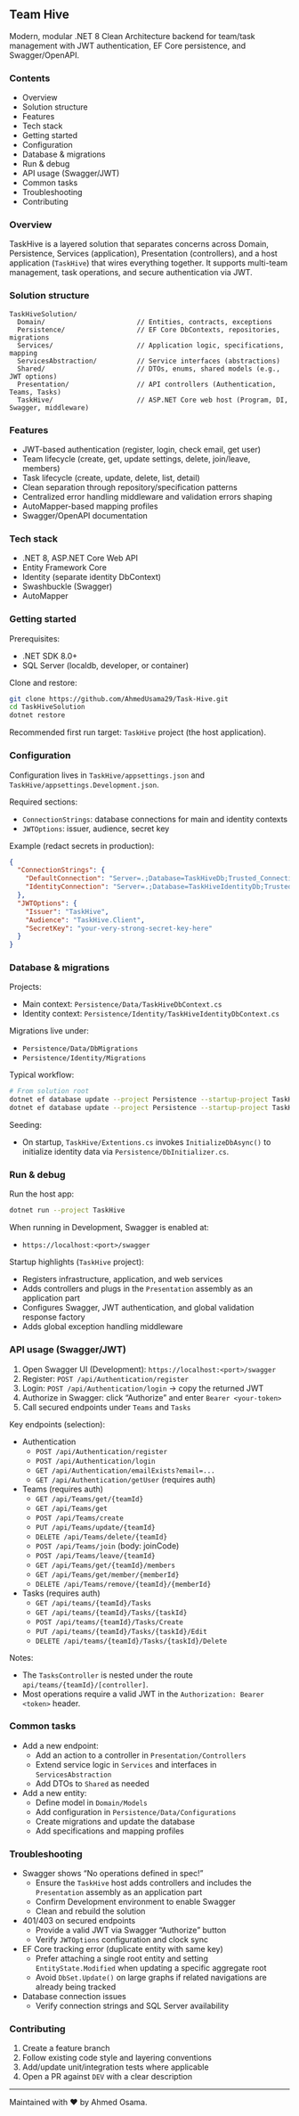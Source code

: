 ## Team Hive

Modern, modular .NET 8 Clean Architecture backend for team/task management with JWT authentication, EF Core persistence, and Swagger/OpenAPI.

### Contents
- Overview
- Solution structure
- Features
- Tech stack
- Getting started
- Configuration
- Database & migrations
- Run & debug
- API usage (Swagger/JWT)
- Common tasks
- Troubleshooting
- Contributing

### Overview
TaskHive is a layered solution that separates concerns across Domain, Persistence, Services (application), Presentation (controllers), and a host application (`TaskHive`) that wires everything together. It supports multi-team management, task operations, and secure authentication via JWT.

### Solution structure
```
TaskHiveSolution/
  Domain/                       // Entities, contracts, exceptions
  Persistence/                  // EF Core DbContexts, repositories, migrations
  Services/                     // Application logic, specifications, mapping
  ServicesAbstraction/          // Service interfaces (abstractions)
  Shared/                       // DTOs, enums, shared models (e.g., JWT options)
  Presentation/                 // API controllers (Authentication, Teams, Tasks)
  TaskHive/                     // ASP.NET Core web host (Program, DI, Swagger, middleware)
```

### Features
- JWT-based authentication (register, login, check email, get user)
- Team lifecycle (create, get, update settings, delete, join/leave, members)
- Task lifecycle (create, update, delete, list, detail)
- Clean separation through repository/specification patterns
- Centralized error handling middleware and validation errors shaping
- AutoMapper-based mapping profiles
- Swagger/OpenAPI documentation

### Tech stack
- .NET 8, ASP.NET Core Web API
- Entity Framework Core
- Identity (separate identity DbContext)
- Swashbuckle (Swagger)
- AutoMapper

### Getting started
Prerequisites:
- .NET SDK 8.0+
- SQL Server (localdb, developer, or container)

Clone and restore:
```bash
git clone https://github.com/AhmedUsama29/Task-Hive.git
cd TaskHiveSolution
dotnet restore
```

Recommended first run target: `TaskHive` project (the host application).

### Configuration
Configuration lives in `TaskHive/appsettings.json` and `TaskHive/appsettings.Development.json`.

Required sections:
- `ConnectionStrings`: database connections for main and identity contexts
- `JWTOptions`: issuer, audience, secret key

Example (redact secrets in production):
```json
{
  "ConnectionStrings": {
    "DefaultConnection": "Server=.;Database=TaskHiveDb;Trusted_Connection=True;TrustServerCertificate=True;",
    "IdentityConnection": "Server=.;Database=TaskHiveIdentityDb;Trusted_Connection=True;TrustServerCertificate=True;"
  },
  "JWTOptions": {
    "Issuer": "TaskHive",
    "Audience": "TaskHive.Client",
    "SecretKey": "your-very-strong-secret-key-here"
  }
}
```

### Database & migrations
Projects:
- Main context: `Persistence/Data/TaskHiveDbContext.cs`
- Identity context: `Persistence/Identity/TaskHiveIdentityDbContext.cs`

Migrations live under:
- `Persistence/Data/DbMigrations`
- `Persistence/Identity/Migrations`

Typical workflow:
```bash
# From solution root
dotnet ef database update --project Persistence --startup-project TaskHive --context TaskHiveDbContext
dotnet ef database update --project Persistence --startup-project TaskHive --context TaskHiveIdentityDbContext
```

Seeding:
- On startup, `TaskHive/Extentions.cs` invokes `InitializeDbAsync()` to initialize identity data via `Persistence/DbInitializer.cs`.

### Run & debug
Run the host app:
```bash
dotnet run --project TaskHive
```

When running in Development, Swagger is enabled at:
- `https://localhost:<port>/swagger`

Startup highlights (`TaskHive` project):
- Registers infrastructure, application, and web services
- Adds controllers and plugs in the `Presentation` assembly as an application part
- Configures Swagger, JWT authentication, and global validation response factory
- Adds global exception handling middleware

### API usage (Swagger/JWT)
1) Open Swagger UI (Development): `https://localhost:<port>/swagger`
2) Register: `POST /api/Authentication/register`
3) Login: `POST /api/Authentication/login` → copy the returned JWT
4) Authorize in Swagger: click “Authorize” and enter `Bearer <your-token>`
5) Call secured endpoints under `Teams` and `Tasks`

Key endpoints (selection):
- Authentication
  - `POST /api/Authentication/register`
  - `POST /api/Authentication/login`
  - `GET /api/Authentication/emailExists?email=...`
  - `GET /api/Authentication/getUser` (requires auth)
- Teams (requires auth)
  - `GET /api/Teams/get/{teamId}`
  - `GET /api/Teams/get`
  - `POST /api/Teams/create`
  - `PUT /api/Teams/update/{teamId}`
  - `DELETE /api/Teams/delete/{teamId}`
  - `POST /api/Teams/join` (body: joinCode)
  - `POST /api/Teams/leave/{teamId}`
  - `GET /api/Teams/get/{teamId}/members`
  - `GET /api/Teams/get/member/{memberId}`
  - `DELETE /api/Teams/remove/{teamId}/{memberId}`
- Tasks (requires auth)
  - `GET /api/teams/{teamId}/Tasks`
  - `GET /api/teams/{teamId}/Tasks/{taskId}`
  - `POST /api/teams/{teamId}/Tasks/Create`
  - `PUT /api/teams/{teamId}/Tasks/{taskId}/Edit`
  - `DELETE /api/teams/{teamId}/Tasks/{taskId}/Delete`

Notes:
- The `TasksController` is nested under the route `api/teams/{teamId}/[controller]`.
- Most operations require a valid JWT in the `Authorization: Bearer <token>` header.

### Common tasks
- Add a new endpoint:
  - Add an action to a controller in `Presentation/Controllers`
  - Extend service logic in `Services` and interfaces in `ServicesAbstraction`
  - Add DTOs to `Shared` as needed
- Add a new entity:
  - Define model in `Domain/Models`
  - Add configuration in `Persistence/Data/Configurations`
  - Create migrations and update the database
  - Add specifications and mapping profiles

### Troubleshooting
- Swagger shows “No operations defined in spec!”
  - Ensure the `TaskHive` host adds controllers and includes the `Presentation` assembly as an application part
  - Confirm Development environment to enable Swagger
  - Clean and rebuild the solution
- 401/403 on secured endpoints
  - Provide a valid JWT via Swagger “Authorize” button
  - Verify `JWTOptions` configuration and clock sync
- EF Core tracking error (duplicate entity with same key)
  - Prefer attaching a single root entity and setting `EntityState.Modified` when updating a specific aggregate root
  - Avoid `DbSet.Update()` on large graphs if related navigations are already being tracked
- Database connection issues
  - Verify connection strings and SQL Server availability

### Contributing
1) Create a feature branch
2) Follow existing code style and layering conventions
3) Add/update unit/integration tests where applicable
4) Open a PR against `DEV` with a clear description

---
Maintained with ❤️ by Ahmed Osama.


